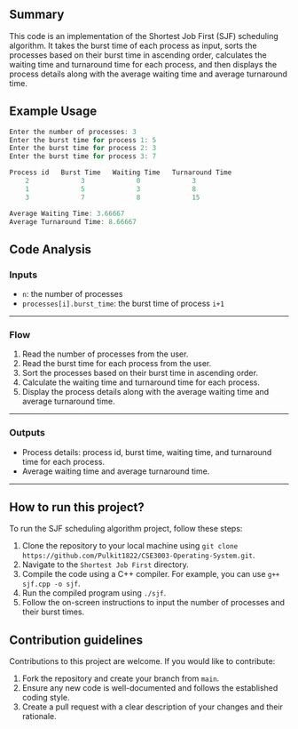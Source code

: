 ## Summary
This code is an implementation of the Shortest Job First (SJF) scheduling algorithm. It takes the burst time of each process as input, sorts the processes based on their burst time in ascending order, calculates the waiting time and turnaround time for each process, and then displays the process details along with the average waiting time and average turnaround time.

## Example Usage
```cpp
Enter the number of processes: 3
Enter the burst time for process 1: 5
Enter the burst time for process 2: 3
Enter the burst time for process 3: 7

Process id   Burst Time   Waiting Time   Turnaround Time
    2             3             0             3
    1             5             3             8
    3             7             8             15

Average Waiting Time: 3.66667
Average Turnaround Time: 8.66667
```

## Code Analysis
### Inputs
- `n`: the number of processes
- `processes[i].burst_time`: the burst time of process `i+1`
___
### Flow
1. Read the number of processes from the user.
2. Read the burst time for each process from the user.
3. Sort the processes based on their burst time in ascending order.
4. Calculate the waiting time and turnaround time for each process.
5. Display the process details along with the average waiting time and average turnaround time.
___
### Outputs
- Process details: process id, burst time, waiting time, and turnaround time for each process.
- Average waiting time and average turnaround time.
___

## How to run this project?
To run the SJF scheduling algorithm project, follow these steps:
1. Clone the repository to your local machine using `git clone https://github.com/Pulkit1822/CSE3003-Operating-System.git`.
2. Navigate to the `Shortest Job First` directory.
3. Compile the code using a C++ compiler. For example, you can use `g++ sjf.cpp -o sjf`.
4. Run the compiled program using `./sjf`.
5. Follow the on-screen instructions to input the number of processes and their burst times.

## Contribution guidelines
Contributions to this project are welcome. If you would like to contribute:
1. Fork the repository and create your branch from `main`.
2. Ensure any new code is well-documented and follows the established coding style.
3. Create a pull request with a clear description of your changes and their rationale.
